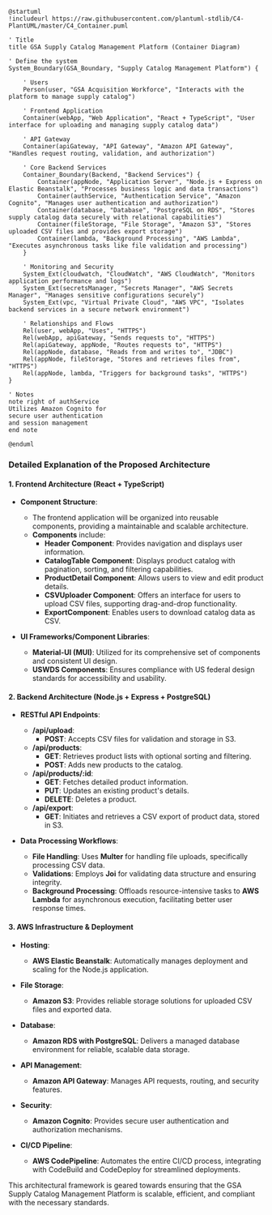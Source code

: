 ```plantuml
@startuml
!includeurl https://raw.githubusercontent.com/plantuml-stdlib/C4-PlantUML/master/C4_Container.puml

' Title
title GSA Supply Catalog Management Platform (Container Diagram)

' Define the system
System_Boundary(GSA_Boundary, "Supply Catalog Management Platform") {

    ' Users
    Person(user, "GSA Acquisition Workforce", "Interacts with the platform to manage supply catalog")

    ' Frontend Application
    Container(webApp, "Web Application", "React + TypeScript", "User interface for uploading and managing supply catalog data")

    ' API Gateway
    Container(apiGateway, "API Gateway", "Amazon API Gateway", "Handles request routing, validation, and authorization")

    ' Core Backend Services
    Container_Boundary(Backend, "Backend Services") {
        Container(appNode, "Application Server", "Node.js + Express on Elastic Beanstalk", "Processes business logic and data transactions")
        Container(authService, "Authentication Service", "Amazon Cognito", "Manages user authentication and authorization")
        Container(database, "Database", "PostgreSQL on RDS", "Stores supply catalog data securely with relational capabilities")
        Container(fileStorage, "File Storage", "Amazon S3", "Stores uploaded CSV files and provides export storage")
        Container(lambda, "Background Processing", "AWS Lambda", "Executes asynchronous tasks like file validation and processing")
    }

    ' Monitoring and Security
    System_Ext(cloudwatch, "CloudWatch", "AWS CloudWatch", "Monitors application performance and logs")
    System_Ext(secretsManager, "Secrets Manager", "AWS Secrets Manager", "Manages sensitive configurations securely")
    System_Ext(vpc, "Virtual Private Cloud", "AWS VPC", "Isolates backend services in a secure network environment")

    ' Relationships and Flows
    Rel(user, webApp, "Uses", "HTTPS")
    Rel(webApp, apiGateway, "Sends requests to", "HTTPS")
    Rel(apiGateway, appNode, "Routes requests to", "HTTPS")
    Rel(appNode, database, "Reads from and writes to", "JDBC")
    Rel(appNode, fileStorage, "Stores and retrieves files from", "HTTPS")
    Rel(appNode, lambda, "Triggers for background tasks", "HTTPS")
}

' Notes
note right of authService
Utilizes Amazon Cognito for
secure user authentication
and session management
end note

@enduml
```

### Detailed Explanation of the Proposed Architecture

#### 1. **Frontend Architecture (React + TypeScript)**

- **Component Structure**:
  - The frontend application will be organized into reusable components, providing a maintainable and scalable architecture.
  - **Components** include:
    - **Header Component**: Provides navigation and displays user information.
    - **CatalogTable Component**: Displays product catalog with pagination, sorting, and filtering capabilities.
    - **ProductDetail Component**: Allows users to view and edit product details.
    - **CSVUploader Component**: Offers an interface for users to upload CSV files, supporting drag-and-drop functionality.
    - **ExportComponent**: Enables users to download catalog data as CSV.

- **UI Frameworks/Component Libraries**:
  - **Material-UI (MUI)**: Utilized for its comprehensive set of components and consistent UI design.
  - **USWDS Components**: Ensures compliance with US federal design standards for accessibility and usability.

#### 2. **Backend Architecture (Node.js + Express + PostgreSQL)**

- **RESTful API Endpoints**:
  - **/api/upload**:
    - **POST**: Accepts CSV files for validation and storage in S3.
  - **/api/products**:
    - **GET**: Retrieves product lists with optional sorting and filtering.
    - **POST**: Adds new products to the catalog.
  - **/api/products/:id**:
    - **GET**: Fetches detailed product information.
    - **PUT**: Updates an existing product's details.
    - **DELETE**: Deletes a product.
  - **/api/export**:
    - **GET**: Initiates and retrieves a CSV export of product data, stored in S3.

- **Data Processing Workflows**:
  - **File Handling**: Uses **Multer** for handling file uploads, specifically processing CSV data.
  - **Validations**: Employs **Joi** for validating data structure and ensuring integrity.
  - **Background Processing**: Offloads resource-intensive tasks to **AWS Lambda** for asynchronous execution, facilitating better user response times.

#### 3. **AWS Infrastructure & Deployment**

- **Hosting**:
  - **AWS Elastic Beanstalk**: Automatically manages deployment and scaling for the Node.js application.

- **File Storage**:
  - **Amazon S3**: Provides reliable storage solutions for uploaded CSV files and exported data.

- **Database**:
  - **Amazon RDS with PostgreSQL**: Delivers a managed database environment for reliable, scalable data storage.

- **API Management**:
  - **Amazon API Gateway**: Manages API requests, routing, and security features.

- **Security**:
  - **Amazon Cognito**: Provides secure user authentication and authorization mechanisms.

- **CI/CD Pipeline**:
  - **AWS CodePipeline**: Automates the entire CI/CD process, integrating with CodeBuild and CodeDeploy for streamlined deployments.

This architectural framework is geared towards ensuring that the GSA Supply Catalog Management Platform is scalable, efficient, and compliant with the necessary standards.